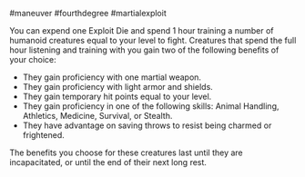 #maneuver #fourthdegree #martialexploit 

You can expend one Exploit Die and spend 1 hour training a number of humanoid creatures equal to your level to fight. Creatures that spend the full hour listening and training with you gain two of the following benefits of your choice:
- They gain proficiency with one martial weapon.
- They gain proficiency with light armor and shields.
- They gain temporary hit points equal to your level.
- They gain proficiency in one of the following skills: Animal Handling, Athletics, Medicine, Survival, or Stealth.
- They have advantage on saving throws to resist being charmed or frightened.

The benefits you choose for these creatures last until they are incapacitated, or until the end of their next long rest.